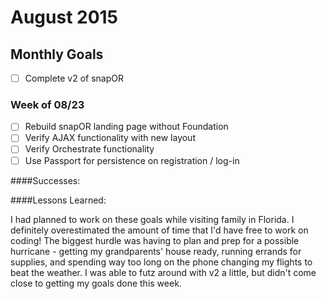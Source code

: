 # August 2015

## Monthly Goals

* [ ] Complete v2 of snapOR

### Week of 08/23

* [ ] Rebuild snapOR landing page without Foundation
* [ ] Verify AJAX functionality with new layout
* [ ] Verify Orchestrate functionality
* [ ] Use Passport for persistence on registration / log-in

####Successes:

####Lessons Learned:

I had planned to work on these goals while visiting family in Florida. I definitely overestimated the amount of time that I'd have free to work on coding! The biggest hurdle was having to plan and prep for a possible hurricane - getting my grandparents' house ready, running errands for supplies, and spending way too long on the phone changing my flights to beat the weather. I was able to futz around with v2 a little, but didn't come close to getting my goals done this week.